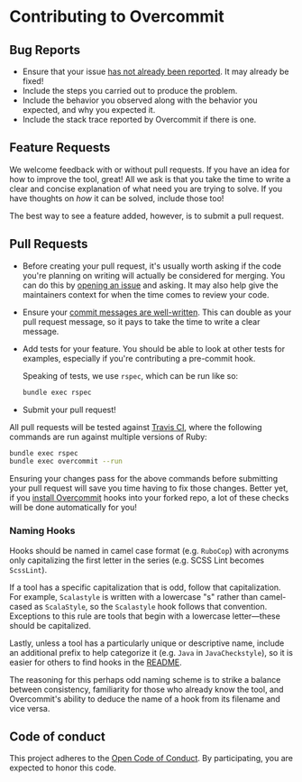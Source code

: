 # Contributing to Overcommit

## Bug Reports

* Ensure that your issue [has not already been reported][1]. It may already be
  fixed!
* Include the steps you carried out to produce the problem.
* Include the behavior you observed along with the behavior you expected, and
  why you expected it.
* Include the stack trace reported by Overcommit if there is one.

## Feature Requests

We welcome feedback with or without pull requests. If you have an idea for how
to improve the tool, great! All we ask is that you take the time to write a
clear and concise explanation of what need you are trying to solve. If you have
thoughts on _how_ it can be solved, include those too!

The best way to see a feature added, however, is to submit a pull request.

## Pull Requests

* Before creating your pull request, it's usually worth asking if the code
  you're planning on writing will actually be considered for merging. You can
  do this by [opening an issue][1] and asking. It may also help give the
  maintainers context for when the time comes to review your code.

* Ensure your [commit messages are well-written][2]. This can double as your
  pull request message, so it pays to take the time to write a clear message.

* Add tests for your feature. You should be able to look at other tests for
  examples, especially if you're contributing a pre-commit hook.

  Speaking of tests, we use `rspec`, which can be run like so:

  ```bash
  bundle exec rspec
  ```

* Submit your pull request!

All pull requests will be tested against [Travis CI][3], where the following
commands are run against multiple versions of Ruby:

```bash
bundle exec rspec
bundle exec overcommit --run
```

Ensuring your changes pass for the above commands before submitting your pull
request will save you time having to fix those changes. Better yet, if you
[install Overcommit](README.md#installation) hooks into your forked repo, a lot
of these checks will be done automatically for you!

### Naming Hooks

Hooks should be named in camel case format (e.g. `RuboCop`) with acronyms only
capitalizing the first letter in the series (e.g. SCSS Lint becomes `ScssLint`).

If a tool has a specific capitalization that is odd, follow that capitalization.
For example, `Scalastyle` is written with a lowercase "s" rather than
camel-cased as `ScalaStyle`, so the `Scalastyle` hook follows that convention.
Exceptions to this rule are tools that begin with a lowercase
letter&mdash;these should be capitalized.

Lastly, unless a tool has a particularly unique or descriptive name, include
an additional prefix to help categorize it (e.g. `Java` in `JavaCheckstyle`),
so it is easier for others to find hooks in the [README](README.md).

The reasoning for this perhaps odd naming scheme is to strike a balance between
consistency, familiarity for those who already know the tool, and Overcommit's
ability to deduce the name of a hook from its filename and vice versa.

[1]: https://github.com/brigade/overcommit/issues
[2]: https://medium.com/brigade-engineering/the-secrets-to-great-commit-messages-106fc0a92a25
[3]: https://travis-ci.org/

## Code of conduct

This project adheres to the [Open Code of Conduct][code-of-conduct]. By
participating, you are expected to honor this code.

[code-of-conduct]: https://github.com/brigade/code-of-conduct
